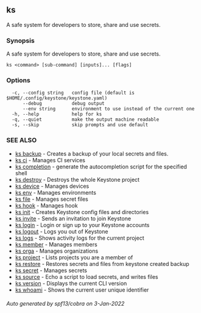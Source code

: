 ## ks

A safe system for developers to store, share and use secrets.

### Synopsis

A safe system for developers to store, share and use secrets.

```
ks <command> [sub-command] [inputs]... [flags]
```

### Options

```
  -c, --config string   config file (default is $HOME/.config/keystone/keystone.yaml)
      --debug           debug output
      --env string      environment to use instead of the current one
  -h, --help            help for ks
  -q, --quiet           make the output machine readable
  -s, --skip            skip prompts and use default
```

### SEE ALSO

* [ks backup](ks_backup.md)	 - Creates a backup of your local secrets and files.
* [ks ci](ks_ci.md)	 - Manages CI services
* [ks completion](ks_completion.md)	 - generate the autocompletion script for the specified shell
* [ks destroy](ks_destroy.md)	 - Destroys the whole Keystone project
* [ks device](ks_device.md)	 - Manages devices
* [ks env](ks_env.md)	 - Manages environments
* [ks file](ks_file.md)	 - Manages secret files
* [ks hook](ks_hook.md)	 - Manages hook
* [ks init](ks_init.md)	 - Creates Keystone config files and directories
* [ks invite](ks_invite.md)	 - Sends an invitation to join Keystone
* [ks login](ks_login.md)	 - Login or sign up to your Keystone accounts
* [ks logout](ks_logout.md)	 - Logs you out of Keystone
* [ks logs](ks_logs.md)	 - Shows activity logs for the current project
* [ks member](ks_member.md)	 - Manages members
* [ks orga](ks_orga.md)	 - Manages organizations
* [ks project](ks_project.md)	 - Lists projects you are a member of
* [ks restore](ks_restore.md)	 - Restores secrets and files from keystone created backup
* [ks secret](ks_secret.md)	 - Manages secrets
* [ks source](ks_source.md)	 - Echo a script to load secrets, and writes files
* [ks version](ks_version.md)	 - Displays the current CLI version
* [ks whoami](ks_whoami.md)	 - Shows the current user unique identifier

###### Auto generated by spf13/cobra on 3-Jan-2022
